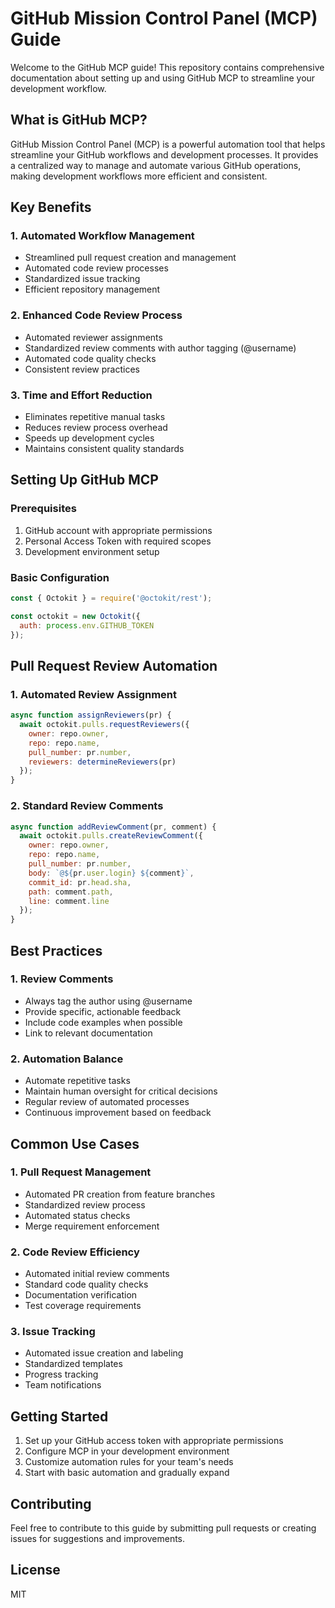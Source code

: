 # GitHub Mission Control Panel (MCP) Guide

Welcome to the GitHub MCP guide! This repository contains comprehensive documentation about setting up and using GitHub MCP to streamline your development workflow.

## What is GitHub MCP?

GitHub Mission Control Panel (MCP) is a powerful automation tool that helps streamline your GitHub workflows and development processes. It provides a centralized way to manage and automate various GitHub operations, making development workflows more efficient and consistent.

## Key Benefits

### 1. Automated Workflow Management
- Streamlined pull request creation and management
- Automated code review processes
- Standardized issue tracking
- Efficient repository management

### 2. Enhanced Code Review Process
- Automated reviewer assignments
- Standardized review comments with author tagging (@username)
- Automated code quality checks
- Consistent review practices

### 3. Time and Effort Reduction
- Eliminates repetitive manual tasks
- Reduces review process overhead
- Speeds up development cycles
- Maintains consistent quality standards

## Setting Up GitHub MCP

### Prerequisites
1. GitHub account with appropriate permissions
2. Personal Access Token with required scopes
3. Development environment setup

### Basic Configuration
```javascript
const { Octokit } = require('@octokit/rest');

const octokit = new Octokit({
  auth: process.env.GITHUB_TOKEN
});
```

## Pull Request Review Automation

### 1. Automated Review Assignment
```javascript
async function assignReviewers(pr) {
  await octokit.pulls.requestReviewers({
    owner: repo.owner,
    repo: repo.name,
    pull_number: pr.number,
    reviewers: determineReviewers(pr)
  });
}
```

### 2. Standard Review Comments
```javascript
async function addReviewComment(pr, comment) {
  await octokit.pulls.createReviewComment({
    owner: repo.owner,
    repo: repo.name,
    pull_number: pr.number,
    body: `@${pr.user.login} ${comment}`,
    commit_id: pr.head.sha,
    path: comment.path,
    line: comment.line
  });
}
```

## Best Practices

### 1. Review Comments
- Always tag the author using @username
- Provide specific, actionable feedback
- Include code examples when possible
- Link to relevant documentation

### 2. Automation Balance
- Automate repetitive tasks
- Maintain human oversight for critical decisions
- Regular review of automated processes
- Continuous improvement based on feedback

## Common Use Cases

### 1. Pull Request Management
- Automated PR creation from feature branches
- Standardized review process
- Automated status checks
- Merge requirement enforcement

### 2. Code Review Efficiency
- Automated initial review comments
- Standard code quality checks
- Documentation verification
- Test coverage requirements

### 3. Issue Tracking
- Automated issue creation and labeling
- Standardized templates
- Progress tracking
- Team notifications

## Getting Started

1. Set up your GitHub access token with appropriate permissions
2. Configure MCP in your development environment
3. Customize automation rules for your team's needs
4. Start with basic automation and gradually expand

## Contributing

Feel free to contribute to this guide by submitting pull requests or creating issues for suggestions and improvements.

## License

MIT